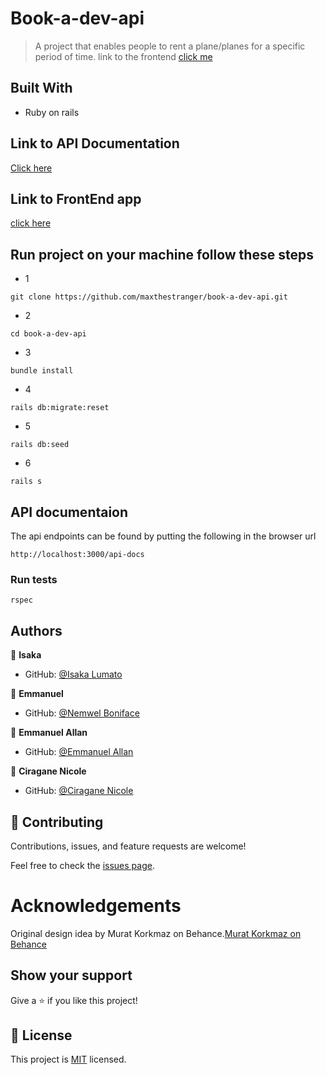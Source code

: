 # Book-a-dev-api

> A project that enables people to rent a plane/planes for a specific period of time. link to the frontend [click me](https://github.com/maxthestranger/book-a-dev-api)


## Built With
- Ruby on rails

## Link to API Documentation
[Click here](https://book-a-dev-api.herokuapp.com)

## Link to FrontEnd app 
[click here](https://book-a-dev-api.herokuapp.com)

## Run project on your machine follow these steps

- 1
 ```
git clone https://github.com/maxthestranger/book-a-dev-api.git
```

- 2
```
cd book-a-dev-api
```
- 3

```
bundle install
```
- 4

```
rails db:migrate:reset
```
- 5

```
rails db:seed
```
- 6

```
rails s
```

## API documentaion

The api endpoints can be found by putting the following in the browser url

```
http://localhost:3000/api-docs

```

### Run tests
```
rspec
```

## Authors

👤 **Isaka**

- GitHub: [@Isaka Lumato](https://github.com/isaka-lumato)

👤 **Emmanuel**

- GitHub: [@Nemwel Boniface](hthttps://github.com/Nemwel-Boniface)


👤 **Emmanuel Allan**
- GitHub: [@Emmanuel Allan](https://github.com/maxthestranger)


👤 **Ciragane Nicole**
- GitHub: [@Ciragane Nicole](https://github.com/ciraganenicole)


## 🤝 Contributing

Contributions, issues, and feature requests are welcome!

Feel free to check the [issues page](../../issues/).

# Acknowledgements

Original design idea by Murat Korkmaz on Behance.[Murat Korkmaz on Behance](https://www.behance.net/muratk)

## Show your support

Give a ⭐️ if you like this project!


## 📝 License

This project is [MIT](./MIT.md) licensed.



